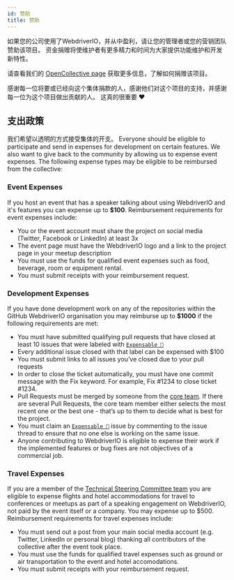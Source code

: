 ```yaml
---
id: 赞助
title: 赞助
---
```


如果您的公司使用了WebdriverIO，并从中盈利，请让您的管理者或您的营销团队赞助该项目。 资金捐赠将使维护者有更多精力和时间为大家提供功能维护和开发新特性。

请查看我们的 [OpenCollective page](https://opencollective.com/webdriverio) 获取更多信息，了解如何捐赠该项目。

感谢每一位将要或已经向这个集体捐款的人，感谢他们对这个项目的支持，并感谢每一位为这个项目做出贡献的人。 这真的很重要 ❤️

## 支出政策

我们希望以透明的方式接受集体的开支。 Everyone should be eligible to participate and send in expenses for development on certain features. We also want to give back to the community by allowing us to expense event expenses. The following expense types may be eligible to be reimbursed from the collective:

### Event Expenses

If you host an event that has a speaker talking about using WebdriverIO and it's features you can expense up to __$100__. Reimbursement requirements for event expenses include:

- You or the event account must share the project on social media (Twitter, Facebook or LinkedIn) at least 3x
- The event page must have the WebdriverIO logo and a link to the project page in your meetup description
- You must use the funds for qualified event expenses such as food, beverage, room or equipment rental.
- You must submit receipts with your reimbursement request.

### Development Expenses

If you have done development work on any of the repositories within the GitHub WebdriverIO organisation you may reimburse up to __$1000__ if the following requirements are met:

- You must have submitted qualifying pull requests that have closed at least 10 issues that were labeled with [`Expensable 💸`](https://github.com/webdriverio/webdriverio/labels/Expensable%20%F0%9F%92%B8)
- Every additional issue closed with that label can be expensed with $100
- You must submit links to all issues you’ve closed due to your pull requests
- In order to close the ticket automatically, you must have one commit message with the Fix keyword. For example, Fix #1234 to close ticket #1234.
- Pull Requests must be merged by someone from the [core team](https://github.com/webdriverio/webdriverio/blob/main/AUTHORS.md#tsc-technical-steering-committee). If there are several Pull Requests, the core team member either selects the most recent one or the best one - that’s up to them to decide what is best for the project.
- You must claim an [`Expensable 💸`](https://github.com/webdriverio/webdriverio/labels/Expensable%20%F0%9F%92%B8) issue by commenting to the issue thread to ensure that no one else is working on the same issue.
- Anyone contributing to WebdriverIO is eligible to expense their work if the implemented features or bug fixes are not objectives of a commercial job.

### Travel Expenses

If you are a member of the [Technical Steering Committee team](https://github.com/webdriverio/webdriverio/blob/main/AUTHORS.md#tsc-technical-steering-committee) you are eligible to expense flights and hotel accommodations for travel to conferences or meetups as part of a speaking engagement on WebdriverIO, not paid by the event itself or a company. You may expense up to $500. Reimbursement requirements for travel expenses include:

- You must send out a post from your main social media account (e.g. Twitter, LinkedIn or personal blog) thanking all contributors of the collective after the event took place.
- You must use the funds for qualified travel expenses such as ground or air transportation to the event and hotel accomodations.
- You must submit receipts with your reimbursement request.
